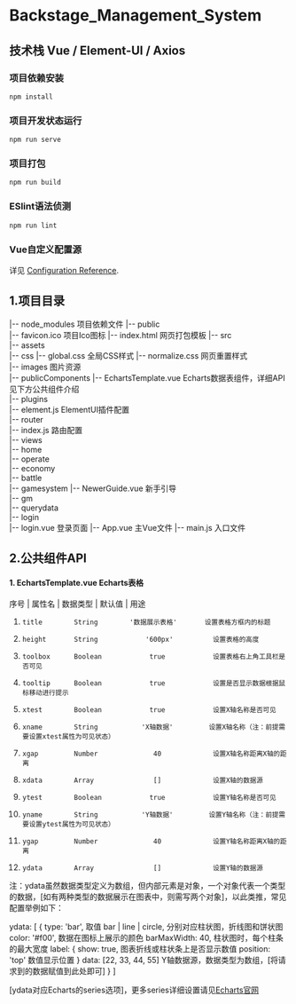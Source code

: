 # Backstage_Management_System

## 技术栈 Vue / Element-UI / Axios

### 项目依赖安装
```
npm install 
```

### 项目开发状态运行
```
npm run serve
```

### 项目打包
```
npm run build
```

### ESlint语法侦测
```
npm run lint
```

### Vue自定义配置源
详见 [Configuration Reference](https://cli.vuejs.org/config/).

## 1.项目目录

|-- node_modules                         项目依赖文件
|-- public  
    |-- favicon.ico                      项目Ico图标
    |-- index.html                       网页打包模板
|-- src  
    |-- assets  
        |-- css
            |-- global.css               全局CSS样式
            |-- normalize.css            网页重置样式  
        |-- images                       图片资源  
    |-- publicComponents
        |-- EchartsTemplate.vue          <echarts-template>Echarts数据表组件，详细API见下方公共组件介绍           
    |-- plugins  
        |-- element.js                   ElementUI插件配置  
    |-- router  
        |-- index.js                     路由配置  
    |-- views  
        |-- home  
            |-- operate  
            |-- economy  
            |-- battle  
            |-- gamesystem
                |-- NewerGuide.vue        新手引导  
            |-- gm  
            |-- querydata  
        |-- login  
            |-- login.vue                 登录页面
|-- App.vue                               主Vue文件
|-- main.js                               入口文件
    

## 2.公共组件API

#### 1. EchartsTemplate.vue Echarts表格
序号 |  属性名   |   数据类型   |       默认值      |             用途 
01.     title        String        '数据展示表格'       设置表格方框内的标题
02.     height       String            '600px'          设置表格的高度
03.     toolbox      Boolean            true            设置表格右上角工具栏是否可见
04.     tooltip      Boolean            true            设置是否显示数据根据鼠标移动进行提示
05.     xtest        Boolean            true            设置X轴名称是否可见
06.     xname        String           'X轴数据'         设置X轴名称（注：前提需要设置xtest属性为可见状态）
07.     xgap         Number              40             设置X轴名称距离X轴的距离
08.     xdata        Array               []             设置X轴的数据源
09.     ytest        Boolean            true            设置Y轴名称是否可见
10.     yname        String           'Y轴数据'         设置Y轴名称（注：前提需要设置ytest属性为可见状态）
11.     ygap         Number              40             设置Y轴名称距离X轴的距离
12.     ydata        Array               []             设置Y轴的数据源

注：ydata虽然数据类型定义为数组，但内部元素是对象，一个对象代表一个类型的数据，[如有两种类型的数据展示在图表中，则需写两个对象]，以此类推，常见配置举例如下：

  ydata: [
    {
      type: 'bar',              取值 bar | line | circle, 分别对应柱状图，折线图和饼状图
      color: '#f00',            数据在图标上展示的颜色
      barMaxWidth: 40,          柱状图时，每个柱条的最大宽度
      label: {
        show: true,             图表折线或柱状条上是否显示数值
        position: 'top'         数值显示位置
      }
      data: [22, 33, 44, 55]    Y轴数据源，数据类型为数组，[将请求到的数据赋值到此处即可]
    }
  ]

[ydata对应Echarts的series选项]，更多series详细设置请见[Echarts官网](https://www.echartsjs.com/zh/)
